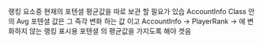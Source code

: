 랭킹 요소중 현재의 포텐셜 평균값을 따로 보관 할 필요가 있습
AccountInfo Class 안의 Avg 포텐셜 값은 그 즉각 변화 하는 값 이고
AccountInfo -> PlayerRank -> 에 변화하지 않는 랭킹 표시용 포텐셜 의 평균값을 가지도록 해야 겟음